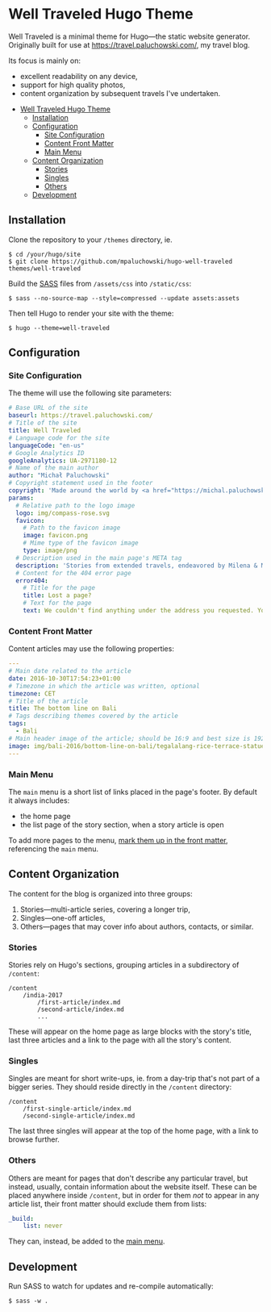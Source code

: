 # Well Traveled Hugo Theme

Well Traveled is a minimal theme for Hugo—the static website generator. Originally built for use at https://travel.paluchowski.com/, my travel blog.

Its focus is mainly on:

* excellent readability on any device,
* support for high quality photos,
* content organization by subsequent travels I've undertaken.

- [Well Traveled Hugo Theme](#well-traveled-hugo-theme)
  - [Installation](#installation)
  - [Configuration](#configuration)
    - [Site Configuration](#site-configuration)
    - [Content Front Matter](#content-front-matter)
    - [Main Menu](#main-menu)
  - [Content Organization](#content-organization)
    - [Stories](#stories)
    - [Singles](#singles)
    - [Others](#others)
  - [Development](#development)

## Installation

Clone the repository to your `/themes` directory, ie.

```shell
$ cd /your/hugo/site
$ git clone https://github.com/mpaluchowski/hugo-well-traveled themes/well-traveled
```

Build the [SASS](https://sass-lang.com/) files from `/assets/css` into `/static/css`:

```shell
$ sass --no-source-map --style=compressed --update assets:assets
```

Then tell Hugo to render your site with the theme:

```shell
$ hugo --theme=well-traveled
```

## Configuration

### Site Configuration

The theme will use the following site parameters:

```yaml
# Base URL of the site
baseurl: https://travel.paluchowski.com/
# Title of the site
title: Well Traveled
# Language code for the site
languageCode: "en-us"
# Google Analytics ID
googleAnalytics: UA-2971180-12
# Name of the main author
author: "Michał Paluchowski"
# Copyright statement used in the footer
copyright: 'Made around the world by <a href="https://michal.paluchowski.com/">Michał Paluchowski</a>. All content is under a <a href="https://creativecommons.org/licenses/by/4.0/" rel="license">Creative Commons Attribution 4.0 International License</a>.'
params:
  # Relative path to the logo image
  logo: img/compass-rose.svg
  favicon:
    # Path to the favicon image  
    image: favicon.png
    # Mime type of the favicon image
    type: image/png
  # Description used in the main page's META tag
  description: 'Stories from extended travels, endeavored by Milena & Michał Paluchowski. Highly opinionated. Mildly biased. A mixture of intersecting thoughts from our hearts and minds.'
  # Content for the 404 error page
  error404:
    # Title for the page
    title: Lost a page?
    # Text for the page
    text: We couldn't find anything under the address you requested. You may want to start from the <a href="/">homepage</a> or go back and try another link.
```

### Content Front Matter

Content articles may use the following properties:

```yaml
---
# Main date related to the article
date: 2016-10-30T17:54:23+01:00
# Timezone in which the article was written, optional
timezone: CET
# Title of the article
title: The bottom line on Bali
# Tags describing themes covered by the article
tags:
  - Bali
# Main header image of the article; should be 16:9 and best size is 1920x1080px
image: img/bali-2016/bottom-line-on-bali/tegalalang-rice-terrace-statue-header.webp
---
```

### Main Menu

The `main` menu is a short list of links placed in the page's footer. By default it always includes:

* the home page
* the list page of the story section, when a story article is open

To add more pages to the menu, [mark them up in the front matter](https://gohugo.io/content-management/menus/#define-in-front-matter), referencing the `main` menu.

## Content Organization

The content for the blog is organized into three groups:

1. Stories—multi-article series, covering a longer trip,
2. Singles—one-off articles,
3. Others—pages that may cover info about authors, contacts, or similar.

### Stories

Stories rely on Hugo's sections, grouping articles in a subdirectory of `/content`:

```
/content
    /india-2017
        /first-article/index.md
        /second-article/index.md
        ...
```

These will appear on the home page as large blocks with the story's title, last three articles and a link to the page with all the story's content.

### Singles

Singles are meant for short write-ups, ie. from a day-trip that's not part of a bigger series. They should reside directly in the `/content` directory:

```
/content
    /first-single-article/index.md
    /second-single-article/index.md
```

The last three singles will appear at the top of the home page, with a link to browse further.

### Others

Others are meant for pages that don't describe any particular travel, but instead, usually, contain information about the website itself. These can be placed anywhere inside `/content`, but in order for them *not* to appear in any article list, their front matter should exclude them from lists:

```yaml
_build:
    list: never
```

They can, instead, be added to the [main menu](#main-menu).

## Development

Run SASS to watch for updates and re-compile automatically:

```shell
$ sass -w .
```
